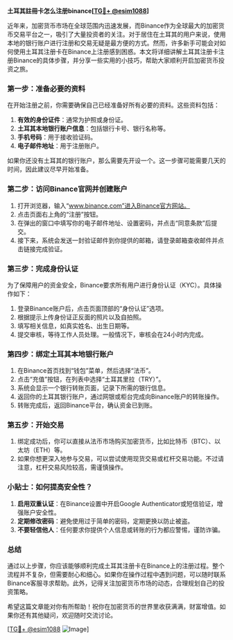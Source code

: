 **土耳其註冊卡怎么注册binance[[TG💪+ @esim1088](https://t.me/s/esim1088)]**

近年来，加密货币市场在全球范围内迅速发展，而Binance作为全球最大的加密货币交易平台之一，吸引了大量投资者的关注。对于居住在土耳其的用户来说，使用本地的银行账户进行注册和交易无疑是最方便的方式。然而，许多新手可能会对如何使用土耳其注册卡在Binance上注册感到困惑。本文将详细讲解土耳其注册卡注册Binance的具体步骤，并分享一些实用的小技巧，帮助大家顺利开启加密货币投资之旅。

### **第一步：准备必要的资料**

在开始注册之前，你需要确保自己已经准备好所有必要的资料。这些资料包括：

1. **有效的身份证件**：通常为护照或身份证。
2. **土耳其本地银行账户信息**：包括银行卡号、银行名称等。
3. **手机号码**：用于接收验证码。
4. **电子邮件地址**：用于注册账户。

如果你还没有土耳其的银行账户，那么需要先开设一个。这一步骤可能需要几天的时间，因此建议尽早开始准备。

### **第二步：访问Binance官网并创建账户**

1. 打开浏览器，输入“www.binance.com”进入Binance官方网站。
2. 点击页面右上角的“注册”按钮。
3. 在弹出的窗口中填写你的电子邮件地址、设置密码，并点击“同意条款”后提交。
4. 接下来，系统会发送一封验证邮件到你提供的邮箱，请登录邮箱查收邮件并点击链接完成验证。

### **第三步：完成身份认证**

为了保障用户的资金安全，Binance要求所有用户进行身份认证（KYC）。具体操作如下：

1. 登录Binance账户后，点击页面顶部的“身份认证”选项。
2. 根据提示上传身份证正反面的照片以及自拍照。
3. 填写相关信息，如真实姓名、出生日期等。
4. 提交审核，等待工作人员处理。一般情况下，审核会在24小时内完成。

### **第四步：绑定土耳其本地银行账户**

1. 在Binance首页找到“钱包”菜单，然后选择“法币”。
2. 点击“充值”按钮，在列表中选择“土耳其里拉（TRY）”。
3. 系统会显示一个银行转账页面，记录下所需的银行信息。
4. 返回你的土耳其银行账户，通过网银或柜台完成向Binance账户的转账操作。
5. 转账完成后，返回Binance平台，确认资金已到账。

### **第五步：开始交易**

1. 绑定成功后，你可以直接从法币市场购买加密货币，比如比特币（BTC）、以太坊（ETH）等。
2. 如果你想更深入地参与交易，可以尝试使用现货交易或杠杆交易功能。不过请注意，杠杆交易风险较高，需谨慎操作。

### **小贴士：如何提高安全性？**

1. **启用双重认证**：在Binance设置中开启Google Authenticator或短信验证，增强账户安全性。
2. **定期修改密码**：避免使用过于简单的密码，定期更换以防止被盗。
3. **不要轻信他人**：任何要求你提供个人信息或转账的行为都应警惕，谨防诈骗。

### **总结**

通过以上步骤，你应该能够顺利完成土耳其注册卡在Binance上的注册过程。整个流程并不复杂，但需要耐心和细心。如果你在操作过程中遇到问题，可以随时联系Binance客服寻求帮助。此外，记得关注加密货币市场的动态，合理规划自己的投资策略。

希望这篇文章能对你有所帮助！祝你在加密货币的世界里收获满满，财富增值。如果你还有其他疑问，欢迎随时交流讨论。

[[TG💪+ @esim1088](https://t.me/s/esim1088) ![Image](https://i.postimg.cc/4NQfJmqS/Snipaste-2025-05-13-00-14-12.png)]